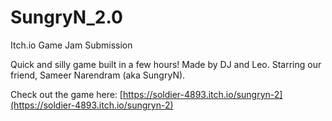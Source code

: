 # SungryN_2.0
Itch.io Game Jam Submission

Quick and silly game built in a few hours! Made by DJ and Leo. Starring our friend, Sameer Narendram (aka SungryN).

Check out the game here: [https://soldier-4893.itch.io/sungryn-2](https://soldier-4893.itch.io/sungryn-2)
